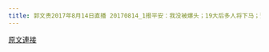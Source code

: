 ```yaml
---
title: 郭文贵2017年8月14日直播 20170814_1报平安：我没被爆头；19大后多人将下马；预言政法系的马化腾活不过50岁？！马云的蚂蚁金服也会收归国有，从而完全控制民众舆论及民间财富。
---
```


[原文連接](https://gnews.org/ThreadView/53482772)


